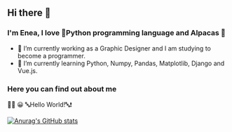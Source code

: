 ## Hi there 👋
### I'm Enea, I love 🐍Python programming language and Alpacas 🦙

- 🔭 I’m currently working as a Graphic Designer and I am studying to become a programmer.
- 🌱 I’m currently learning Python, Numpy, Pandas, Matplotlib, Django and Vue.js.

### Here you can find out about me   
👨‍💻 😀 🔤Hello World!🔤❗️

[![Anurag's GitHub stats](https://github-readme-stats.vercel.app/api?username=eneajorgji)](https://github.com/anuraghazra/github-readme-stats)

